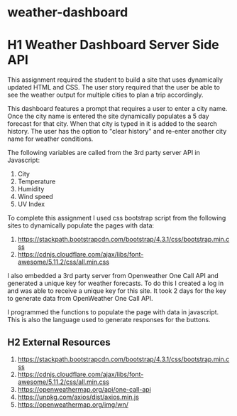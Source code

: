 # weather-dashboard

# H1 Weather Dashboard Server Side API

This assignment required the student to build a site that uses dynamically updated HTML and CSS. The user story required that the user be able to see the weather output for multiple cities to plan a trip accordingly.

This dashboard features a prompt that requires a user to enter a city name. Once the city name is entered the site dynamically populates a 5 day forecast for that city. When that city is typed in it is added to the search history. The user has the option to "clear history" and re-enter another city name for weather conditions.

The following variables are called from the 3rd party server API in Javascript:

1. City
2. Temperature
3. Humidity
4. Wind speed
5. UV Index

To complete this assignment I used css bootstrap script from the following sites to dynamically populate the pages with data:

1.  https://stackpath.bootstrapcdn.com/bootstrap/4.3.1/css/bootstrap.min.css
2.  https://cdnjs.cloudflare.com/ajax/libs/font-awesome/5.11.2/css/all.min.css

I also embedded a 3rd party server from Openweather One Call API and generated a unique key for weather forecasts. To do this I created a log in and was able to receive a unique key for this site. It took 2 days for the key to generate data from OpenWeather One Call API.

I programmed the functions to populate the page with data in javascript. This is also the language used to generate responses for the buttons.

## H2 External Resources

1.  https://stackpath.bootstrapcdn.com/bootstrap/4.3.1/css/bootstrap.min.css
2.  https://cdnjs.cloudflare.com/ajax/libs/font-awesome/5.11.2/css/all.min.css
3.  https://openweathermap.org/api/one-call-api
4.  https://unpkg.com/axios/dist/axios.min.js
5.  https://openweathermap.org/img/wn/
